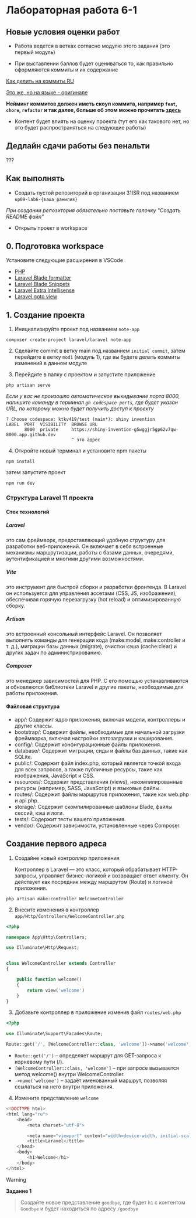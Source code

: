 # Лабораторная работа 6-1

## Новые условия оценки работ

- Работа ведется в ветках согласно модулю этого задания (это первый модуль)

- При выставлении баллов будет оцениваться то, как правильно оформляются коммиты и их содержание

[Как делить на коммиты RU](https://uncaughtexception.ru/posts/2017/03/22/kogda-nuzhno-delat-kommit/)

[Это же, но на языке - оригинале](https://dev.to/gonedark/when-to-make-a-git-commit)

**Нейминг коммитов должен иметь скоуп коммита, например `feat`, `chore`, `refactor` и так далее, больше об этом можно прочитать [здесь](https://gist.github.com/DmitriiNazimov/f9cf7d0631d12c19827518b8bd8134c4)**

- Контент будет влиять на оценку проекта (тут его как такового нет, но это будет распространяться на следующие работы)

## Дедлайн сдачи работы без пенальти

???

## Как выполнять

- Создать пустой репозиторий в организации 31ISR под названием `up09-lab6-{ваша_фамилия}`

_При создании репозитория обязательно поставьте галочку "Создать README файл"_

- Открыть проект в workspace

## 0. Подготовка workspace

Установите следующие расширения в VSCode

- [PHP](https://marketplace.visualstudio.com/items?itemName=DEVSENSE.phptools-vscode)
- [Laravel Blade formatter](https://marketplace.visualstudio.com/items?itemName=shufo.vscode-blade-formatter)
- [Laravel Blade Snippets](https://marketplace.visualstudio.com/items?itemName=onecentlin.laravel-blade)
- [Laravel Extra Intellisense](https://marketplace.visualstudio.com/items?itemName=amiralizadeh9480.laravel-extra-intellisense)
- [Laravel goto view](https://marketplace.visualstudio.com/items?itemName=codingyu.laravel-goto-view)

## 1. Создание проекта

1. Инициализируйте проект под названием `note-app`

```
composer create-project laravel/laravel note-app
```

2. Сделайте commit в ветку main под названием `initial commit`, затем перейдите в ветку `mod1` (модуль 1), где вы будете делать коммиты изменений в данном модуле

3. Перейдите в папку с проектом и запустите приложение

```
php artisan serve
```

_Если у вас не произошло автоматическое выкидывание порта 8000, напишите команду в терминал `gh codespace ports`, где будет указан URL, по которому можно будет получить доступ к проекту_

```
? Choose codespace: ktkv419/test (main*): shiny invention
LABEL  PORT  VISIBILITY  BROWSE URL
       8000  private     https://shiny-invention-g5wggjr5gp62v7qw-8000.app.github.dev
                         ^ это адрес
```

4. Откройте новый терминал и установите npm пакеты

```
npm install
```

затем запустите проект

```
npm run dev
```

### Структура Laravel 11 проекта

#### Стек технологий

##### Laravel
это сам фреймворк, предоставляющий удобную структуру для разработки веб-приложений. Он включает в себя встроенные механизмы маршрутизации, работы с базами данных, очередями, аутентификацией и многими другими возможностями.
##### Vite
это инструмент для быстрой сборки и разработки фронтенда. В Laravel он используется для управления ассетами (CSS, JS, изображения), обеспечивая горячую перезагрузку (hot reload) и оптимизированную сборку.
##### Artisan
это встроенный консольный интерфейс Laravel. Он позволяет выполнять команды для генерации кода (make:model, make:controller и т. д.), миграции базы данных (migrate), очистки кэша (cache:clear) и других задач по администрированию.
##### Composer
это менеджер зависимостей для PHP. С его помощью устанавливаются и обновляются библиотеки Laravel и другие пакеты, необходимые для работы приложения.

#### Файловая структура

- app/: Содержит ядро приложения, включая модели, контроллеры и другие классы.
- bootstrap/: Содержит файлы, необходимые для начальной загрузки фреймворка, включая настройки автозагрузки и кэширования.
- config/: Содержит конфигурационные файлы приложения.
- database/: Содержит миграции, сиды и файлы баз данных, такие как SQLite.
- public/: Содержит файл index.php, который является точкой входа для всех запросов, а также публичные ресурсы, такие как изображения, JavaScript и CSS.
- resources/: Содержит представления (views), некомпилированные ресурсы (например, SASS, JavaScript) и языковые файлы.
- routes/: Содержит файлы маршрутов приложения, такие как web.php и api.php.
- storage/: Содержит скомпилированные шаблоны Blade, файлы сессий, кэш и логи.
- tests/: Содержит тесты вашего приложения.
- vendor/: Содержит зависимости, установленные через Composer.

## Создание первого адреса

1. Создайне новый контроллер приложения 

    Контроллер в Laravel — это класс, который обрабатывает HTTP-запросы, управляет бизнес-логикой и возвращает ответ клиенту. Он действует как посредник между маршрутом (Route) и логикой приложения.

```
php artisan make:controller WelcomeController
```

2. Внесите изменения в контроллер `app/Http/Controllers/WelcomeController.php`

```php
<?php

namespace App\Http\Controllers;

use Illuminate\Http\Request;


class WelcomeController extends Controller
{

    public function welcome()
    {
        return view('welcome')
    }
}
```

3. Добавьте контроллер в приложение изменив файл `routes/web.php`

```php
<?php

use Illuminate\Support\Facades\Route;

Route::get('/', [WelcomeController::class, 'welcome'])->name('welcome');
```

- `Route::get('/')` – определяет маршрут для GET-запроса к корневому пути (/).
- `[WelcomeController::class, 'welcome']` – при запросе вызывается метод welcome() внутри WelcomeController.
- `->name('welcome')` – задаёт именованный маршрут, позволяя ссылаться на него внутри приложения.

4. Измените представление `welcome`

```php
<!DOCTYPE html>
<html lang="ru">
    <head>
        <meta charset="utf-8">

        <meta name="viewport" content="width=device-width, initial-scale=1">
        <title>Laravel</title>
    </head>
    <body>
        <h1>Welcome</h1>
    </body>
</html>
```

> [!WARNING]
>
> **Задание 1**

> Создайте новое представление `goodbye`, где будет `h1` с контентом `Goodbye` и будет находиться по адресу `/goodbye`
